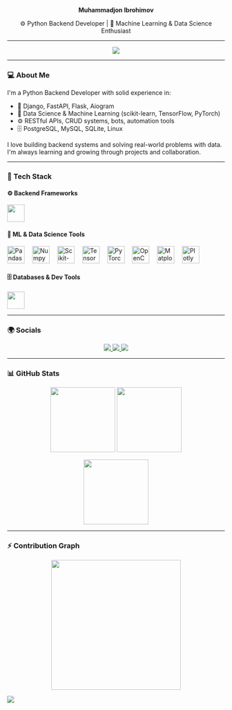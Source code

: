 
<p align="center"><b>Muhammadjon Ibrohimov</b></p>
<p align="center">⚙️ Python Backend Developer | 🤖 Machine Learning & Data Science Enthusiast</p>

---

<!-- TYPING ANIMATION -->
<p align="center">
  <img src="https://readme-typing-svg.herokuapp.com?font=Fira+Code&duration=3000&pause=500&color=F7F7F7&background=000000&center=true&vCenter=true&width=435&lines=Assalamu+alaykum+%F0%9F%91%8B;I'm+Muhammadjon+Ibrohimov;Python+Backend+Developer;ML+%26+AI+Enthusiast;Welcome+to+my+GitHub+profile!" />
</p>

---

### 💻 About Me

I'm a Python Backend Developer with solid experience in:

- 🧩 Django, FastAPI, Flask, Aiogram
- 🤖 Data Science & Machine Learning (scikit-learn, TensorFlow, PyTorch)
- ⚙️ RESTful APIs, CRUD systems, bots, automation tools
- 🗄 PostgreSQL, MySQL, SQLite, Linux

I love building backend systems and solving real-world problems with data. I'm always learning and growing through projects and collaboration.

---

### 🧰 Tech Stack

#### ⚙️ Backend Frameworks
<p align="left">
  <img src="https://skillicons.dev/icons?i=python,django,fastapi,flask,aiogram" height="40"/>
</p>

#### 🤖 ML & Data Science Tools
<p align="left">
  <img src="https://cdn.jsdelivr.net/gh/devicons/devicon/icons/pandas/pandas-original.svg" height="40" alt="Pandas" />
  <img width="10" />
  <img src="https://cdn.jsdelivr.net/gh/devicons/devicon/icons/numpy/numpy-original.svg" height="40" alt="Numpy" />
  <img width="10" />
  <img src="https://cdn.jsdelivr.net/gh/devicons/devicon/icons/scikit-learn/scikit-learn-original.svg" height="40" alt="Scikit-learn" />
  <img width="10" />
  <img src="https://cdn.jsdelivr.net/gh/devicons/devicon/icons/tensorflow/tensorflow-original.svg" height="40" alt="TensorFlow" />
  <img width="10" />
  <img src="https://cdn.jsdelivr.net/gh/devicons/devicon/icons/pytorch/pytorch-original.svg" height="40" alt="PyTorch" />
  <img width="10" />
  <img src="https://cdn.jsdelivr.net/gh/devicons/devicon/icons/opencv/opencv-original.svg" height="40" alt="OpenCV" />
  <img width="10" />
  <img src="https://cdn.jsdelivr.net/gh/devicons/devicon/icons/matplotlib/matplotlib-original.svg" height="40" alt="Matplotlib" />
  <img width="10" />
  <img src="https://cdn.jsdelivr.net/gh/devicons/devicon/icons/plotly/plotly-original.svg" height="40" alt="Plotly" />
  <img width="10" />
</p>


#### 🗄 Databases & Dev Tools
<p align="left">
  <img src="https://skillicons.dev/icons?i=postgres,mysql,sqlite,linux,vscode,github" height="40"/>
</p>


---

### 🌍 Socials

<p align="center">
  <a href="https://t.me/muhammadibrohimovceo" target="_blank">
    <img src="https://img.shields.io/badge/Telegram-2CA5E0?style=for-the-badge&logo=telegram&logoColor=white" />
  </a>
  <a href="mailto:ibrokhimovmiu@gmail.com" target="_blank">
    <img src="https://img.shields.io/badge/Gmail-D14836?style=for-the-badge&logo=gmail&logoColor=white" />
  </a>
  <a href="https://www.instagram.com/_muhammadibrohimov_" target="_blank">
    <img src="https://img.shields.io/badge/Instagram-E4405F?style=for-the-badge&logo=instagram&logoColor=white" />
  </a>
</p>

---

### 📊 GitHub Stats

<p align="center">
  <img src="https://github-readme-stats.vercel.app/api?username=muhammadibrohimov-ai&show_icons=true&theme=dracula&hide_border=true" height="150"/>
  <img src="https://github-readme-stats.vercel.app/api/top-langs/?username=muhammadibrohimov-ai&layout=compact&theme=dracula&hide_border=true" height="150"/>
</p>

<p align="center">
  <img src="https://streak-stats.demolab.com?user=muhammadibrohimov-ai&theme=dracula&hide_border=true" height="150" />
</p>

---

### ⚡ Contribution Graph

<p align="center">
  <img src="https://github-readme-activity-graph.vercel.app/graph?username=muhammadibrohimov-ai&theme=react-dark&area=true&hide_border=true" height="300" />
</p>

<!-- Footer -->
<img src="https://raw.githubusercontent.com/Trilokia/Trilokia/379277808c61ef204768a61bbc5d25bc7798ccf1/bottom_header.svg" />

